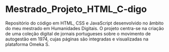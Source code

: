 # Mestrado_Projeto_HTML_C-digo
Repositório do código em HTML, CSS e JavaScript desenvolvido no âmbito do meu mestrado em Humanidades Digitais. O projeto centra-se na criação de uma coleção digital de jornais portugueses sobre o movimento de autogestão em 1974, cujas páginas são integradas e visualizadas na plataforma Omeka S.

